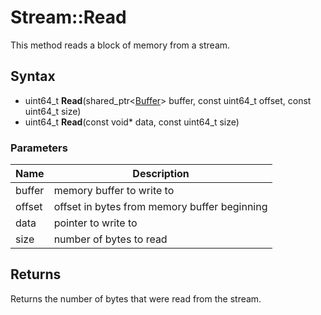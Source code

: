 # Stream::Read #
This method reads a block of memory from a stream.

## Syntax ##
- uint64_t **Read**(shared_ptr<[Buffer](Buffer.md)> buffer, const uint64_t offset, const uint64_t size)
- uint64_t **Read**(const void* data, const uint64_t size)

### Parameters ###
| Name | Description |
| --- | --- |
| buffer | memory buffer to write to |
| offset | offset in bytes from memory buffer beginning |
| data | pointer to write to |
| size | number of bytes to read |

## Returns ##
Returns the number of bytes that were read from the stream.

